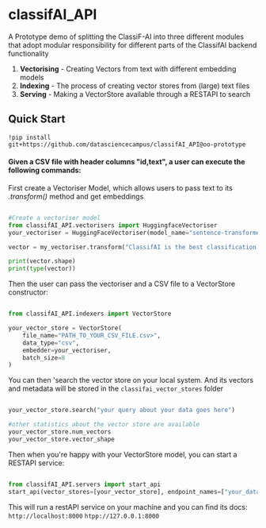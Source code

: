 # classifAI_API
A Prototype demo of splitting the ClassiF-AI into three different modules that adopt modular responsibility for different parts of the ClassifAI backend functionality

1. <b>Vectorising</b> - Creating Vectors from text with different embedding models
2. <b>Indexing</b> - The process of creating vector stores from (large) text files
3. <b>Serving</b> - Making a VectorStore available through a RESTAPI to search


## Quick Start

`!pip install git+https://github.com/datasciencecampus/classifAI_API@oo-prototype`

#### Given a CSV file with header columns "id,text", a user can execute the following commands:


First create a Vectoriser Model, which allows users to pass text to its <i>.transform()</i> method and get embeddings
```python

#Create a vectoriser model
from classifAI_API.vectorisers import HuggingfaceVectoriser
your_vectoriser = HuggingFaceVectoriser(model_name="sentence-transformers/all-MiniLM-L6-v2")

vector = my_vectoriser.transform("ClassifAI is the best classification tool ever!")

print(vector.shape)
print(type(vector))

```

Then the user can pass the vectoriser and a CSV file to a VectorStore constructor:
```python

from classifAI_API.indexers import VectorStore

your_vector_store = VectorStore(
    file_name="PATH_TO_YOUR_CSV_FILE.csv>",
    data_type="csv",
    embedder=your_vectoriser,
    batch_size=8
)

```

You can then 'search the vector store on your local system. And its vectors and metadata will be stored in the `classifai_vector_stores` folder

```python

your_vector_store.search("your query about your data goes here")

#other statistics about the vector store are available
your_vector_store.num_vectors
your_vector_store.vector_shape

```


Then when you're happy with your VectorStore model, you can start a RESTAPI service:
```python

from classifAI_API.servers import start_api
start_api(vector_stores=[your_vector_store], endpoint_names=["your_data"], port=8000)

```

This will run a restAPI service on your machine and you can find its docs:
`http://localhost:8000`
`htpp://127.0.0.1:8000`



